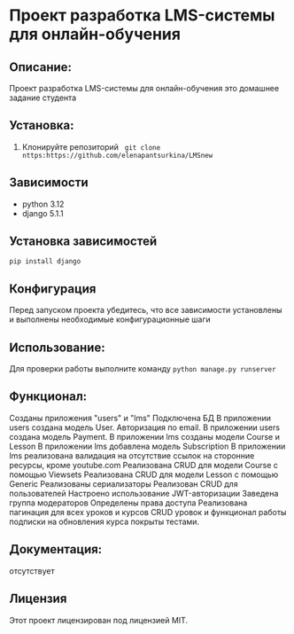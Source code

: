 # Проект разработка LMS-системы для онлайн-обучения


## Описание:
Проект разработка LMS-системы для онлайн-обучения это домашнее задание студента


## Установка:
1. Клонируйте репозиторий 
``` git clone nttps:https://github.com/elenapantsurkina/LMSnew```


## Зависимости
- python 3.12
- django 5.1.1


## Установка зависимостей
```pip install django```


## Конфигурация
Перед запуском проекта убедитесь, что все зависимости установлены и выполнены необходимые конфигурационные шаги


## Использование:
Для проверки работы выполните команду `python manage.py runserver`


## Функционал:
Созданы приложения "users" и "lms"
Подключена БД
В приложении users создана модель User. Авторизация по email.
В приложении users создана модель Payment.
В приложении lms созданы модели Course и Lesson
В приложении lms добавлена модель Subscription
В приложении lms реализована валидация на отсутствие ссылок на сторонние ресурсы, кроме youtube.com
Реализована CRUD для модели Course с помощью Viewsets
Реализована CRUD для модели Lesson с помощью Generic
Реализованы сериализаторы
Реализован CRUD для пользователей
Настроено использование JWT-авторизации
Заведена группа модераторов
Определены права доступа
Реализована пагинация для всех уроков и курсов
CRUD уровок и функционал работы подписки на обновления курса покрыты тестами.






## Документация:
отсутствует


## Лицензия 
Этот проект лицензирован под лицензией MIT. 
